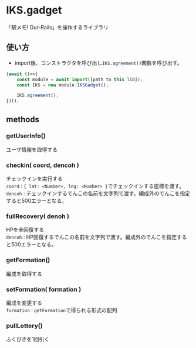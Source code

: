 # IKS.gadget
「駅メモ! Our-Rails」を操作するライブラリ

## 使い方
- import後、コンストラクタを呼び出し`IKS.agreement()`関数を呼び出す。
```js
(await ()=>{
    const module = await import([path to this lib]);
    const IKS = new module.IKSGadget();

    IKS.agreement();
})();
```

## methods
### getUserInfo()
ユーザ情報を取得する  

### checkin( coord, dencoh )
チェックインを実行する  
`coord` : `{ lat: <Number>, lng: <Number> }`でチェックインする座標を渡す。  
`dencoh` : チェックインするでんこの名前を文字列で渡す。編成外のでんこを指定すると500エラーとなる。  

### fullRecovery( denoh )
HPを全回復する  
`dencoh` : HP回復するでんこの名前を文字列で渡す。編成外のでんこを指定すると500エラーとなる。  

### getFormation()
編成を取得する  

### setFormation( formation )
編成を変更する  
`formation` : `getFormation`で得られる形式の配列  

### pullLottery()
ふくびきを1回引く  
